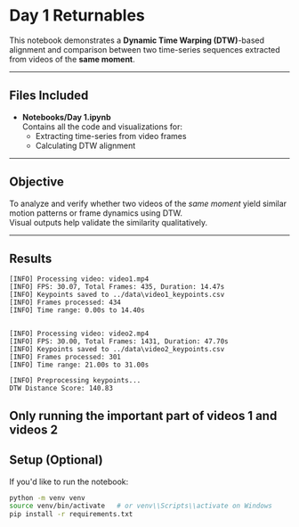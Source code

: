 # Day 1 Returnables

This notebook demonstrates a **Dynamic Time Warping (DTW)**-based alignment and comparison between two time-series sequences extracted from videos of the **same moment**.

---

## Files Included

- **Notebooks/Day 1.ipynb**  
  Contains all the code and visualizations for:
  - Extracting time-series from video frames
  - Calculating DTW alignment

---

## Objective

To analyze and verify whether two videos of the *same moment* yield similar motion patterns or frame dynamics using DTW.  
Visual outputs help validate the similarity qualitatively.

---
## Results
```
[INFO] Processing video: video1.mp4
[INFO] FPS: 30.07, Total Frames: 435, Duration: 14.47s
[INFO] Keypoints saved to ../data\video1_keypoints.csv
[INFO] Frames processed: 434
[INFO] Time range: 0.00s to 14.40s


[INFO] Processing video: video2.mp4
[INFO] FPS: 30.00, Total Frames: 1431, Duration: 47.70s
[INFO] Keypoints saved to ../data\video2_keypoints.csv
[INFO] Frames processed: 301
[INFO] Time range: 21.00s to 31.00s

[INFO] Preprocessing keypoints...
DTW Distance Score: 140.83
```
Only running the important part of videos 1 and videos 2
---

## Setup (Optional)

If you'd like to run the notebook:

```bash
python -m venv venv
source venv/bin/activate   # or venv\\Scripts\\activate on Windows
pip install -r requirements.txt
